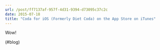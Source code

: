 ```yaml
---
url: /post/ff7137af-957f-4d31-9394-d73095c37c2c
date: 2015-07-18
title: "Coda for iOS (Formerly Diet Coda) on the App Store on iTunes"
---
```


Wow!



(#blog)